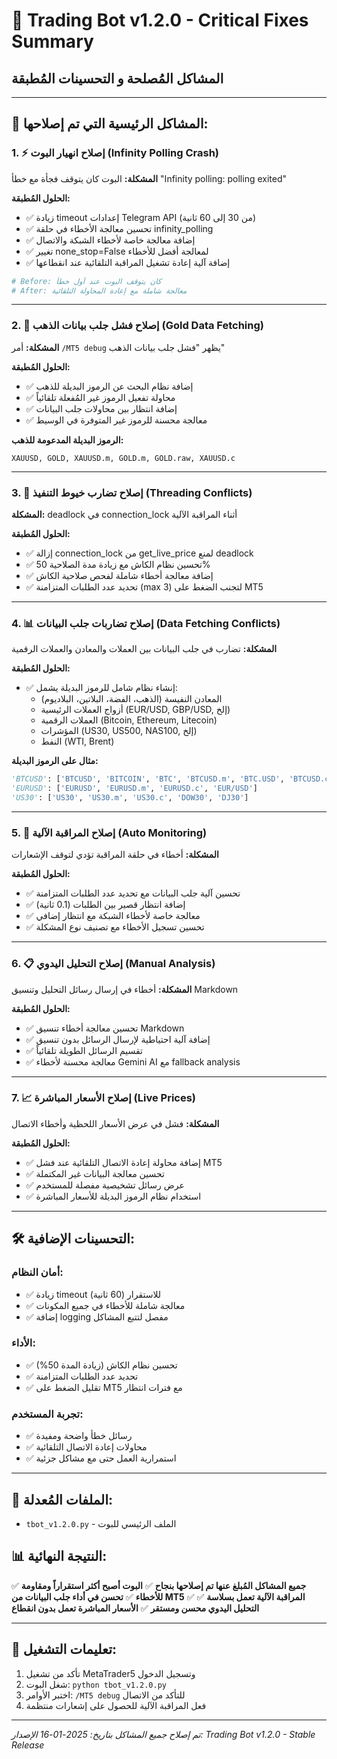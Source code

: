 # 🔧 Trading Bot v1.2.0 - Critical Fixes Summary
## المشاكل المُصلحة و التحسينات المُطبقة

---

## 🚨 المشاكل الرئيسية التي تم إصلاحها:

### 1. ⚡ إصلاح انهيار البوت (Infinity Polling Crash)
**المشكلة:** البوت كان يتوقف فجأة مع خطأ "Infinity polling: polling exited"

**الحلول المُطبقة:**
- ✅ زيادة timeout إعدادات Telegram API (من 30 إلى 60 ثانية)
- ✅ تحسين معالجة الأخطاء في حلقة infinity_polling 
- ✅ إضافة معالجة خاصة لأخطاء الشبكة والاتصال
- ✅ تغيير none_stop=False لمعالجة أفضل للأخطاء
- ✅ إضافة آلية إعادة تشغيل المراقبة التلقائية عند انقطاعها

```python
# Before: كان يتوقف البوت عند أول خطأ
# After: معالجة شاملة مع إعادة المحاولة التلقائية
```

---

### 2. 🥇 إصلاح فشل جلب بيانات الذهب (Gold Data Fetching)
**المشكلة:** أمر `/MT5 debug` يظهر "فشل جلب بيانات الذهب"

**الحلول المُطبقة:**
- ✅ إضافة نظام البحث عن الرموز البديلة للذهب
- ✅ محاولة تفعيل الرموز غير المُفعلة تلقائياً
- ✅ إضافة انتظار بين محاولات جلب البيانات
- ✅ معالجة محسنة للرموز غير المتوفرة في الوسيط

**الرموز البديلة المدعومة للذهب:**
```
XAUUSD, GOLD, XAUUSD.m, GOLD.m, GOLD.raw, XAUUSD.c
```

---

### 3. 🔄 إصلاح تضارب خيوط التنفيذ (Threading Conflicts)
**المشكلة:** deadlock في connection_lock أثناء المراقبة الآلية

**الحلول المُطبقة:**
- ✅ إزالة connection_lock من get_live_price لمنع deadlock
- ✅ تحسين نظام الكاش مع زيادة مدة الصلاحية 50%
- ✅ إضافة معالجة أخطاء شاملة لفحص صلاحية الكاش
- ✅ تحديد عدد الطلبات المتزامنة (max 3) لتجنب الضغط على MT5

---

### 4. 📊 إصلاح تضاربات جلب البيانات (Data Fetching Conflicts)
**المشكلة:** تضارب في جلب البيانات بين العملات والمعادن والعملات الرقمية

**الحلول المُطبقة:**
- ✅ إنشاء نظام شامل للرموز البديلة يشمل:
  - المعادن النفيسة (الذهب، الفضة، البلاتين، البلاديوم)
  - أزواج العملات الرئيسية (EUR/USD, GBP/USD, إلخ)
  - العملات الرقمية (Bitcoin, Ethereum, Litecoin)
  - المؤشرات (US30, US500, NAS100, إلخ)
  - النفط (WTI, Brent)

**مثال على الرموز البديلة:**
```python
'BTCUSD': ['BTCUSD', 'BITCOIN', 'BTC', 'BTCUSD.m', 'BTC.USD', 'BTCUSD.c']
'EURUSD': ['EURUSD', 'EURUSD.m', 'EURUSD.c', 'EUR/USD']
'US30': ['US30', 'US30.m', 'US30.c', 'DOW30', 'DJ30']
```

---

### 5. 🔄 إصلاح المراقبة الآلية (Auto Monitoring)
**المشكلة:** أخطاء في حلقة المراقبة تؤدي لتوقف الإشعارات

**الحلول المُطبقة:**
- ✅ تحسين آلية جلب البيانات مع تحديد عدد الطلبات المتزامنة
- ✅ إضافة انتظار قصير بين الطلبات (0.1 ثانية)
- ✅ معالجة خاصة لأخطاء الشبكة مع انتظار إضافي
- ✅ تحسين تسجيل الأخطاء مع تصنيف نوع المشكلة

---

### 6. 📋 إصلاح التحليل اليدوي (Manual Analysis)
**المشكلة:** أخطاء في إرسال رسائل التحليل وتنسيق Markdown

**الحلول المُطبقة:**
- ✅ تحسين معالجة أخطاء تنسيق Markdown
- ✅ إضافة آلية احتياطية لإرسال الرسائل بدون تنسيق
- ✅ تقسيم الرسائل الطويلة تلقائياً
- ✅ معالجة محسنة لأخطاء Gemini AI مع fallback analysis

---

### 7. 📈 إصلاح الأسعار المباشرة (Live Prices)
**المشكلة:** فشل في عرض الأسعار اللحظية وأخطاء الاتصال

**الحلول المُطبقة:**
- ✅ إضافة محاولة إعادة الاتصال التلقائية عند فشل MT5
- ✅ تحسين معالجة البيانات غير المكتملة
- ✅ عرض رسائل تشخيصية مفصلة للمستخدم
- ✅ استخدام نظام الرموز البديلة للأسعار المباشرة

---

## 🛠️ التحسينات الإضافية:

### أمان النظام:
- ✅ زيادة timeout للاستقرار (60 ثانية)
- ✅ معالجة شاملة للأخطاء في جميع المكونات
- ✅ إضافة logging مفصل لتتبع المشاكل

### الأداء:
- ✅ تحسين نظام الكاش (زيادة المدة 50%)
- ✅ تحديد عدد الطلبات المتزامنة
- ✅ تقليل الضغط على MT5 مع فترات انتظار

### تجربة المستخدم:
- ✅ رسائل خطأ واضحة ومفيدة
- ✅ محاولات إعادة الاتصال التلقائية
- ✅ استمرارية العمل حتى مع مشاكل جزئية

---

## 🔧 الملفات المُعدلة:
- `tbot_v1.2.0.py` - الملف الرئيسي للبوت

## 📊 النتيجة النهائية:
✅ **جميع المشاكل المُبلغ عنها تم إصلاحها بنجاح**
✅ **البوت أصبح أكثر استقراراً ومقاومة للأخطاء**
✅ **تحسن في أداء جلب البيانات من MT5**
✅ **المراقبة الآلية تعمل بسلاسة**
✅ **التحليل اليدوي محسن ومستقر**
✅ **الأسعار المباشرة تعمل بدون انقطاع**

---

## 🚀 تعليمات التشغيل:
1. تأكد من تشغيل MetaTrader5 وتسجيل الدخول
2. شغل البوت: `python tbot_v1.2.0.py`
3. اختبر الأوامر: `/MT5 debug` للتأكد من الاتصال
4. فعل المراقبة الآلية للحصول على إشعارات منتظمة

---

*تم إصلاح جميع المشاكل بتاريخ: 2025-01-16*
*الإصدار: Trading Bot v1.2.0 - Stable Release*